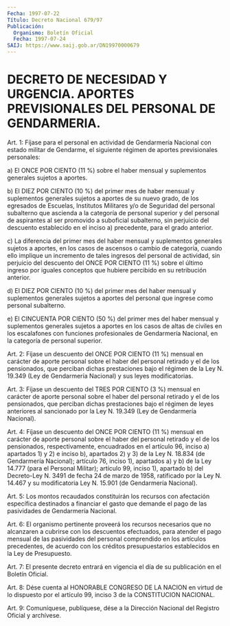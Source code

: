 ```yaml
---
Fecha: 1997-07-22
Título: Decreto Nacional 679/97
Publicación:
  Organismo: Boletín Oficial
  Fecha: 1997-07-24
SAIJ: https://www.saij.gob.ar/DN19970000679
---
```

# DECRETO DE NECESIDAD Y URGENCIA. APORTES PREVISIONALES DEL PERSONAL DE GENDARMERIA.

<a id="1"></a>
Art. 1: Fíjase para el personal en actividad de Gendarmería Nacional con estado militar de Gendarme, el siguiente régimen de aportes previsionales personales:

a) El ONCE POR CIENTO (11 %) sobre el haber mensual y suplementos generales sujetos a aportes.

b) El DIEZ POR CIENTO (10 %) del primer mes de haber mensual y suplementos generales sujetos a aportes de su nuevo grado, de los egresados de Escuelas, Institutos Militares y/o de Seguridad del personal subalterno que ascienda a la categoría de personal superior y del personal de aspirantes al ser promovido a suboficial subalterno, sin perjuicio del descuento establecido en el inciso a) precedente, para el grado anterior.

c) La diferencia del primer mes del haber mensual y suplementos generales sujetos a aportes, en los casos de ascensos o cambio de categoría, cuando ello implique un incremento de tales ingresos del personal de actividad, sin perjuicio del descuento del ONCE POR CIENTO (11 %) sobre el último ingreso por iguales conceptos que hubiere percibido en su retribución anterior.

d) El DIEZ POR CIENTO (10 %) del primer mes del haber mensual y suplementos generales sujetos a aportes del personal que ingrese como personal subalterno.

e) El CINCUENTA POR CIENTO (50 %) del primer mes del haber mensual y suplementos generales sujetos a aportes en los casos de altas de civiles en los escalafones con funciones profesionales de Gendarmería Nacional, en la categoría de personal superior.

<a id="2"></a>
Art. 2: Fíjase un descuento del ONCE POR CIENTO (11 %) mensual en carácter de aporte personal sobre el haber del personal retirado y el de los pensionados, que perciban dichas prestaciones bajo el régimen de la Ley N. 19.349 (Ley de Gendarmería Nacional) y sus leyes modificatorias.

<a id="3"></a>
Art. 3: Fíjase un descuento del TRES POR CIENTO (3 %) mensual en carácter de aporte personal sobre el haber del personal retirado y el de los pensionados, que perciban dichas prestaciones bajo el régimen de leyes anteriores al sancionado por la Ley N. 19.349 (Ley de Gendarmería Nacional).

<a id="4"></a>
Art. 4: Fíjase un descuento del ONCE POR CIENTO (11 %) mensual en carácter de aporte personal sobre el haber del personal retirado y el de los pensionados, respectivamente, encuadrados en el artículo 96, inciso a) apartados 1) y 2) e inciso b), apartados 2) y 3) de la Ley N. 18.834 (de Gendarmería Nacional); artículo 76, inciso 1), apartados a) y b) de la Ley 14.777 (para el Personal Militar); artículo 99, inciso 1), apartado b) del Decreto-Ley N. 3491 de fecha 24 de marzo de 1958, ratificado por la Ley N. 14.467 y su modificatoria Ley N. 15.901 (de Gendarmería Nacional).

<a id="5"></a>
Art. 5: Los montos recaudados constituirán los recursos con afectación específica destinados a financiar el gasto que demande el pago de las pasividades de Gendarmería Nacional.

<a id="6"></a>
Art. 6: El organismo pertinente proveerá los recursos necesarios que no alcanzaren a cubrirse con los descuentos efectuados, para atender el pago mensual de las pasividades del personal comprendido en los artículos precedentes, de acuerdo con los créditos presupuestarios establecidos en la Ley de Presupuesto.

<a id="7"></a>
Art. 7: El presente decreto entrará en vigencia el día de su publicación en el Boletín Oficial.

<a id="8"></a>
Art. 8: Dése cuenta al HONORABLE CONGRESO DE LA NACION en virtud de lo dispuesto por el artículo 99, inciso 3 de la CONSTITUCION NACIONAL.

<a id="9"></a>
Art. 9: Comuníquese, publíquese, dése a la Dirección Nacional del Registro Oficial y archívese.